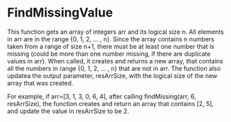 # FindMissingValue
This function gets an array of integers arr and its logical size n. All elements in arr are in the range {0, 1, 2, ... , n}. Since the array contains n numbers taken from a range of size n+1, there must be at least one number that is missing (could be more than one number missing, if there are duplicate values in arr). When called, it creates and returns a new array, that contains all the numbers in range {0, 1, 2, ... , n} that are not in arr. The function also updatea the output parameter, resArrSize, with the logical size of the new array that was created. 

For example, if arr=[3, 1, 3, 0, 6, 4], after calling findMissing(arr, 6, resArrSize), the function creates and return an array that contains [2, 5], and update the value in resArrSize to be 2. 
